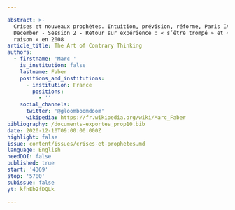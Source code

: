 ```yaml
---

abstract: >-
  Crises et nouveaux prophètes. Intuition, prévision, réforme, Paris IAS, 10-11
  December - Session 2 - Retour sur expérience : « s’être trompé » et « avoir eu
  raison » en 2008
article_title: The Art of Contrary Thinking
authors:
  - firstname: 'Marc '
    is_institution: false
    lastname: Faber
    positions_and_institutions:
      - institution: France
        positions:
          - ''
    social_channels:
      twitter: '@gloomboomdoom'
      wikipedia: https://fr.wikipedia.org/wiki/Marc_Faber
bibliography: /documents-exportes_prop10.bib
date: 2020-12-10T09:00:00.000Z
highlight: false
issue: content/issues/crises-et-prophetes.md
language: English
needDOI: false
published: true
start: '4369'
stop: '5780'
subissue: false
yt: kfhEb2fDQLk

---
```



<Youtube yt="kfhEb2fDQLk" caption="The Art of Contrary Thinking" start="4369" stop="5780"></Youtube>